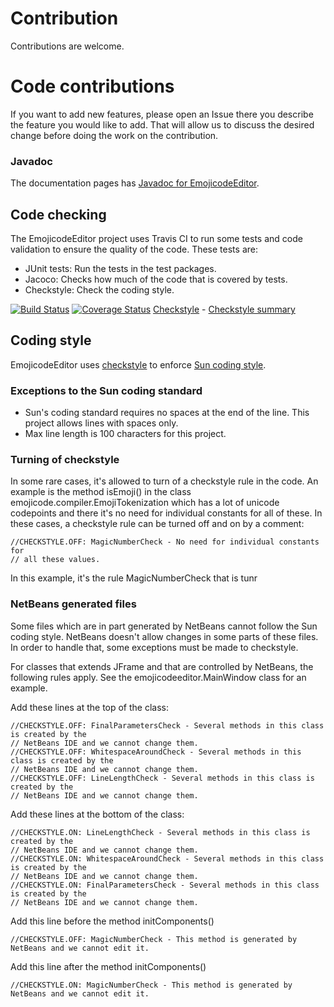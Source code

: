# Contribution
Contributions are welcome.

# Code contributions
If you want to add new features, please open an Issue there you describe the
feature you would like to add. That will allow us to discuss the desired change
before doing the work on the contribution.

### Javadoc
The documentation pages has [Javadoc for EmojicodeEditor](https://danielb987.github.io/EmojicodeEditor/javadoc/).

## Code checking
The EmojicodeEditor project uses Travis CI to run some tests and code validation
to ensure the quality of the code. These tests are:
- JUnit tests: Run the tests in the test packages.
- Jacoco: Checks how much of the code that is covered by tests.
- Checkstyle: Check the coding style.

[![Build Status](https://travis-ci.org/danielb987/EmojicodeEditor.svg?branch=master)](https://travis-ci.org/danielb987/EmojicodeEditor) [![Coverage Status](https://coveralls.io/repos/github/danielb987/EmojicodeEditor/badge.svg?branch=master)](https://coveralls.io/github/danielb987/EmojicodeEditor?branch=master)
[Checkstyle](https://danielb987.github.io/EmojicodeEditor/checkstyle/checkstyle_errors.xml) - [Checkstyle summary](https://danielb987.github.io/EmojicodeEditor/checkstyle/checkstyle_report.html)

## Coding style
EmojicodeEditor uses [checkstyle](http://checkstyle.sourceforge.net/) to enforce
[Sun coding style](http://checkstyle.sourceforge.net/sun_style.html).

### Exceptions to the Sun coding standard
- Sun's coding standard requires no spaces at the end of the line. This project allows
lines with spaces only.
- Max line length is 100 characters for this project.

### Turning of checkstyle
In some rare cases, it's allowed to turn of a checkstyle rule in the code. An example
is the method isEmoji() in the class emojicode.compiler.EmojiTokenization which has a
lot of unicode codepoints and there it's no need for individual constants for all of
these. In these cases, a checkstyle rule can be turned off and on by a comment:
```
//CHECKSTYLE.OFF: MagicNumberCheck - No need for individual constants for
// all these values.
```
In this example, it's the rule MagicNumberCheck that is tunr

### NetBeans generated files
Some files which are in part generated by NetBeans cannot follow the Sun coding style.
NetBeans doesn't allow changes in some parts of these files. In order to handle that,
some exceptions must be made to checkstyle.

For classes that extends JFrame and that are controlled by NetBeans, the following rules
apply. See the emojicodeeditor.MainWindow class for an example.

Add these lines at the top of the class:
```
//CHECKSTYLE.OFF: FinalParametersCheck - Several methods in this class is created by the
// NetBeans IDE and we cannot change them.
//CHECKSTYLE.OFF: WhitespaceAroundCheck - Several methods in this class is created by the
// NetBeans IDE and we cannot change them.
//CHECKSTYLE.OFF: LineLengthCheck - Several methods in this class is created by the
// NetBeans IDE and we cannot change them.
```
Add these lines at the bottom of the class:
```
//CHECKSTYLE.ON: LineLengthCheck - Several methods in this class is created by the
// NetBeans IDE and we cannot change them.
//CHECKSTYLE.ON: WhitespaceAroundCheck - Several methods in this class is created by the
// NetBeans IDE and we cannot change them.
//CHECKSTYLE.ON: FinalParametersCheck - Several methods in this class is created by the
// NetBeans IDE and we cannot change them.
```
Add this line before the method initComponents()
```
//CHECKSTYLE.OFF: MagicNumberCheck - This method is generated by NetBeans and we cannot edit it.
```
Add this line after the method initComponents()
```
//CHECKSTYLE.ON: MagicNumberCheck - This method is generated by NetBeans and we cannot edit it.
```
